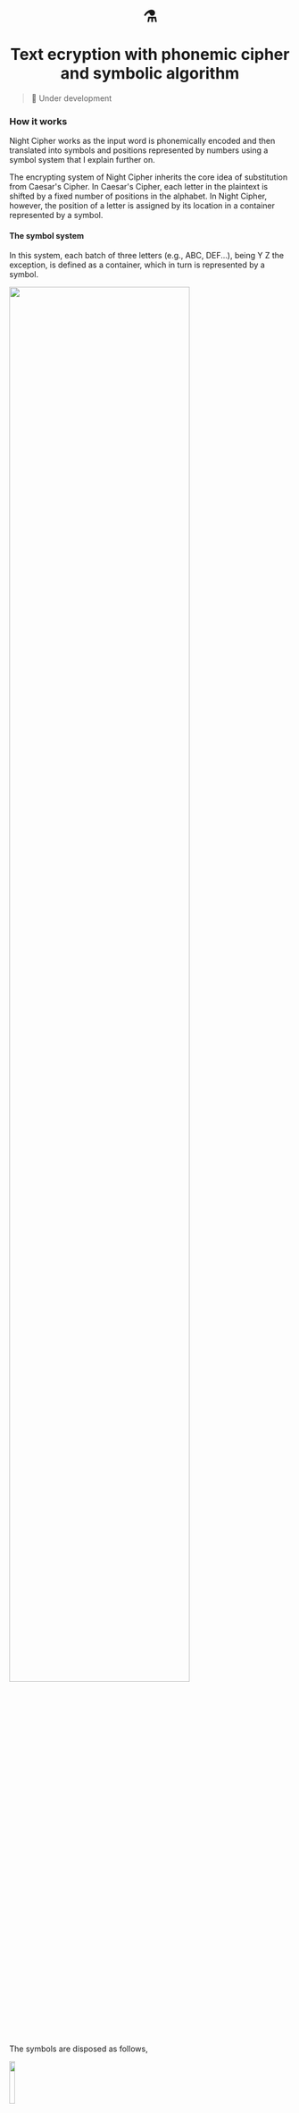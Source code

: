 <div align = center>
  <h1>
   <div>⚗️</div><br>
    Text ecryption with phonemic cipher and symbolic algorithm
  </h1>
</div>

> 🚧  Under development 

### How it works

Night Cipher works as the input word is phonemically encoded and then translated into symbols and positions represented by numbers using a symbol system that I explain further on.

The encrypting system of Night Cipher inherits the core idea of substitution from Caesar's Cipher. In Caesar's Cipher, each letter in the plaintext is shifted by a fixed number of positions in the alphabet. In Night Cipher, however, the position of a letter is assigned by its location in a container represented by a symbol. 

  
#### The symbol system

 In this system, each batch of three letters (e.g., ABC, DEF...), being Y Z the exception, is defined as a container, which in turn is represented by a symbol. 

  <img style="width: 80%" src="https://github.com/peppermintbird/alura-one-challenge-text-decoder/assets/148541376/bfc6be1a-29a0-4484-8e14-e4798e1c7613">

<h5></h5>

The symbols are disposed as follows,

<img style="width: 14%" src="https://github.com/peppermintbird/alura-one-challenge-text-decoder/assets/148541376/03b01b1e-2f21-442c-8edf-13587158db78">

---

We began by defining a function to encrypt text using a custom encryption logic which maps each letter in its symbol container and the corresponding symbol. Below, we have a character (e.g., 'A', 'B', 'C'...) defined by an array. The first element of this array represents the position and the second element represents the symbol associated with the character.

    // Encryption algorithm mapping
    const symbolMapping = {
        'A': ['1', '!'],
        'B': ['2', '!'],
        'C': ['3', '!'],
        'D': ['1', '@'],
        'E': ['2', '@'],
        'F': ['3', '@'],
        'G': ['1', '#'],
        'H': ['2', '#'],
        'I': ['3', '#'],
        .
        .
        .


#### Problems
Despite its functionality, Night Cipher has some issues that need to be addressed:

- It was first designed for the English alphabet, so it may not work properly with characters from other languages or non-alphabetic characters.
- The encryption algorithm's length can be inconsistent and inefficient, especially with duplication of characters.
    - An alternative approach, inspired by run-length encoding, could potentially address this issue by compressing repetitive sequences of characters.





